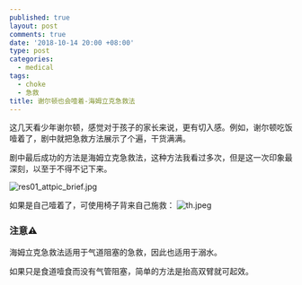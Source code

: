 ```yaml
---
published: true
layout: post
comments: true
date: '2018-10-14 20:00 +08:00'
type: post
categories:
  - medical
tags:
  - choke
  - 急救
title: 谢尔顿也会噎着-海姆立克急救法
---
```


这几天看少年谢尔顿，感觉对于孩子的家长来说，更有切入感。例如，谢尔顿吃饭噎着了，剧中就把急救方法展示了个遍，干货满满。

剧中最后成功的方法是海姆立克急救法，这种方法我看过多次，但是这一次印象最深刻，以至于不得不记下来。

![res01_attpic_brief.jpg]({{site.baseurl}}/assets/img/res01_attpic_brief.jpg)


如果是自己噎着了，可使用椅子背来自己施救：
![th.jpeg]({{site.baseurl}}/assets/img/th.jpeg)


### 注意⚠️  
海姆立克急救法适用于气道阻塞的急救，因此也适用于溺水。

如果只是食道噎食而没有气管阻塞，简单的方法是抬高双臂就可起效。
